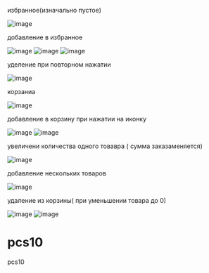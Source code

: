 избранное(изначально пустое)


![image](https://github.com/user-attachments/assets/c28fa795-74bf-43b8-b471-6eb493b9d181)


добавление в избранное


![image](https://github.com/user-attachments/assets/b2cb7554-bee8-4979-955c-6b8b0fd70b5a)
![image](https://github.com/user-attachments/assets/9de41996-7ef5-4762-bfdb-9c1a94e9fe85)
![image](https://github.com/user-attachments/assets/ec77f0b3-020e-49c6-8c5c-e3b395f11a5b)

уделение при повторном нажатии



![image](https://github.com/user-attachments/assets/91a13384-5f8b-42f4-a598-fa86fca599ed)


корзаниа


![image](https://github.com/user-attachments/assets/82edb0ee-7184-4855-b829-b364e3c577bd)


добавление в корзину при нажатии на иконку


![image](https://github.com/user-attachments/assets/6246d88e-23d4-4efc-82e8-8753330e7bff)
![image](https://github.com/user-attachments/assets/ed63edd9-960c-4828-bc3d-bffa8f054cb9)


увеличени количества одного товавра ( сумма заказаменяется)


![image](https://github.com/user-attachments/assets/28e2e818-09a4-41e8-b7d4-17bb4fa27adb)


добавление нескольких товаров


![image](https://github.com/user-attachments/assets/2465af03-d35e-480b-94cc-cfee2e0602b8)

удаление из корзины( при уменьшении товара до 0)

![image](https://github.com/user-attachments/assets/3da5a932-adb1-47dd-a11e-6e2e6f196c7d)
![image](https://github.com/user-attachments/assets/5252efca-05a4-4c61-97b3-af587647e5f1)


# pcs10

pcs10
